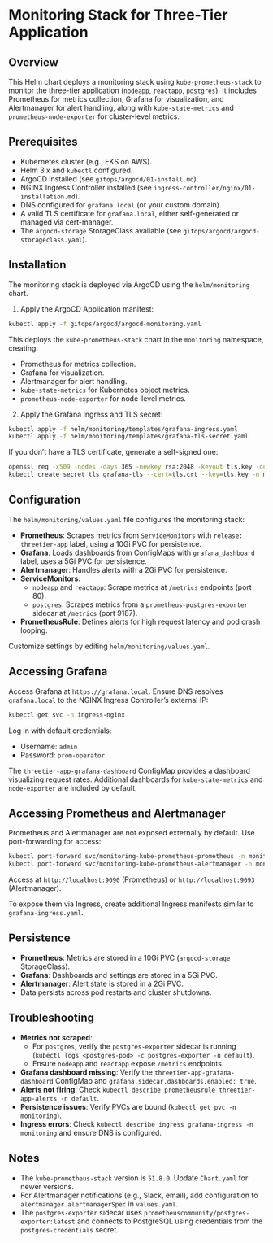 # Monitoring Stack for Three-Tier Application

## Overview

This Helm chart deploys a monitoring stack using `kube-prometheus-stack` to monitor the three-tier application (`nodeapp`, `reactapp`, `postgres`). It includes Prometheus for metrics collection, Grafana for visualization, and Alertmanager for alert handling, along with `kube-state-metrics` and `prometheus-node-exporter` for cluster-level metrics.

## Prerequisites

- Kubernetes cluster (e.g., EKS on AWS).
- Helm 3.x and `kubectl` configured.
- ArgoCD installed (see `gitops/argocd/01-install.md`).
- NGINX Ingress Controller installed (see `ingress-controller/nginx/01-installation.md`).
- DNS configured for `grafana.local` (or your custom domain).
- A valid TLS certificate for `grafana.local`, either self-generated or managed via cert-manager.
- The `argocd-storage` StorageClass available (see `gitops/argocd/argocd-storageclass.yaml`).

## Installation

The monitoring stack is deployed via ArgoCD using the `helm/monitoring` chart.

1. Apply the ArgoCD Application manifest:

```bash
kubectl apply -f gitops/argocd/argocd-monitoring.yaml
```

This deploys the `kube-prometheus-stack` chart in the `monitoring` namespace, creating:
- Prometheus for metrics collection.
- Grafana for visualization.
- Alertmanager for alert handling.
- `kube-state-metrics` for Kubernetes object metrics.
- `prometheus-node-exporter` for node-level metrics.

2. Apply the Grafana Ingress and TLS secret:

```bash
kubectl apply -f helm/monitoring/templates/grafana-ingress.yaml
kubectl apply -f helm/monitoring/templates/grafana-tls-secret.yaml
```

If you don’t have a TLS certificate, generate a self-signed one:

```bash
openssl req -x509 -nodes -days 365 -newkey rsa:2048 -keyout tls.key -out tls.crt -subj "/CN=grafana.local"
kubectl create secret tls grafana-tls --cert=tls.crt --key=tls.key -n monitoring
```

## Configuration

The `helm/monitoring/values.yaml` file configures the monitoring stack:
- **Prometheus**: Scrapes metrics from `ServiceMonitors` with `release: threetier-app` label, using a 10Gi PVC for persistence.
- **Grafana**: Loads dashboards from ConfigMaps with `grafana_dashboard` label, uses a 5Gi PVC for persistence.
- **Alertmanager**: Handles alerts with a 2Gi PVC for persistence.
- **ServiceMonitors**:
  - `nodeapp` and `reactapp`: Scrape metrics at `/metrics` endpoints (port 80).
  - `postgres`: Scrapes metrics from a `prometheus-postgres-exporter` sidecar at `/metrics` (port 9187).
- **PrometheusRule**: Defines alerts for high request latency and pod crash looping.

Customize settings by editing `helm/monitoring/values.yaml`.

## Accessing Grafana

Access Grafana at `https://grafana.local`. Ensure DNS resolves `grafana.local` to the NGINX Ingress Controller’s external IP:

```bash
kubectl get svc -n ingress-nginx
```

Log in with default credentials:
- Username: `admin`
- Password: `prom-operator`

The `threetier-app-grafana-dashboard` ConfigMap provides a dashboard visualizing request rates. Additional dashboards for `kube-state-metrics` and `node-exporter` are included by default.

## Accessing Prometheus and Alertmanager

Prometheus and Alertmanager are not exposed externally by default. Use port-forwarding for access:

```bash
kubectl port-forward svc/monitoring-kube-prometheus-prometheus -n monitoring 9090:9090
kubectl port-forward svc/monitoring-kube-prometheus-alertmanager -n monitoring 9093:9093
```

Access at `http://localhost:9090` (Prometheus) or `http://localhost:9093` (Alertmanager).

To expose them via Ingress, create additional Ingress manifests similar to `grafana-ingress.yaml`.

## Persistence

- **Prometheus**: Metrics are stored in a 10Gi PVC (`argocd-storage` StorageClass).
- **Grafana**: Dashboards and settings are stored in a 5Gi PVC.
- **Alertmanager**: Alert state is stored in a 2Gi PVC.
- Data persists across pod restarts and cluster shutdowns.

## Troubleshooting

- **Metrics not scraped**:
  - For `postgres`, verify the `postgres-exporter` sidecar is running (`kubectl logs <postgres-pod> -c postgres-exporter -n default`).
  - Ensure `nodeapp` and `reactapp` expose `/metrics` endpoints.
- **Grafana dashboard missing**: Verify the `threetier-app-grafana-dashboard` ConfigMap and `grafana.sidecar.dashboards.enabled: true`.
- **Alerts not firing**: Check `kubectl describe prometheusrule threetier-app-alerts -n default`.
- **Persistence issues**: Verify PVCs are bound (`kubectl get pvc -n monitoring`).
- **Ingress errors**: Check `kubectl describe ingress grafana-ingress -n monitoring` and ensure DNS is configured.

## Notes

- The `kube-prometheus-stack` version is `51.8.0`. Update `Chart.yaml` for newer versions.
- For Alertmanager notifications (e.g., Slack, email), add configuration to `alertmanager.alertmanagerSpec` in `values.yaml`.
- The `postgres-exporter` sidecar uses `prometheuscommunity/postgres-exporter:latest` and connects to PostgreSQL using credentials from the `postgres-credentials` secret.